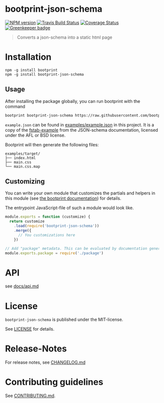 # bootprint-json-schema 

[![NPM version](https://img.shields.io/npm/v/bootprint-json-schema.svg)](https://npmjs.com/package/bootprint-json-schema)
[![Travis Build Status](https://travis-ci.org/bootprint/bootprint-json-schema.svg?branch=master)](https://travis-ci.org/bootprint/bootprint-json-schema)
[![Coverage Status](https://img.shields.io/codecov/bootprint/bootprint-json-schema.svg)](https://codecov.io/github/bootprint/bootprint-json-schema)
[![Greenkeeper badge](https://badges.greenkeeper.io/bootprint/bootprint-json-schema.svg)](https://greenkeeper.io/)

> Converts a json-schema into a static html page



# Installation

```
npm -g install bootprint
npm -g install bootprint-json-schema
```

## Usage


After installing the package globally, you can run bootprint with the command

```bash
bootprint bootprint-json-schema https://raw.githubusercontent.com/bootprint/bootprint-json-schema/v2.0.0-rc.1/examples/example.json target
```

`example.json` can be found in [examples/example.json](examples/example.json) in this project.
It is a copy of the [fstab-example](http://json-schema.org/example2.html) from the JSON-schema documentation, licensed under the AFL or BSD license.


Bootprint will then generate the following files:

<pre><code>examples/target/
├── index.html
├── main.css
└── main.css.map
</code></pre> 


## Customizing

You can write your own module that customizes the partials and helpers in this module
(see [the bootprint documentation](https://github.com/bootprint/bootprint/blob/master/doc/modules.md)) for details.

The entrypoint JavaScript-file of such a module would look like.

```js
module.exports = function (customize) {
  return customize
    .load(require('bootprint-json-schema'))
    .merge({
      // You customizations here
    })

// Add "package" metadata. This can be evaluated by documentation generators
module.exports.package = require('./package')
```

# API

see [docs/api.md](docs/api.md)


# License

`bootprint-json-schema` is published under the MIT-license.

See [LICENSE](LICENSE) for details.


# Release-Notes
 
For release notes, see [CHANGELOG.md](CHANGELOG.md)
 
# Contributing guidelines

See [CONTRIBUTING.md](CONTRIBUTING.md).